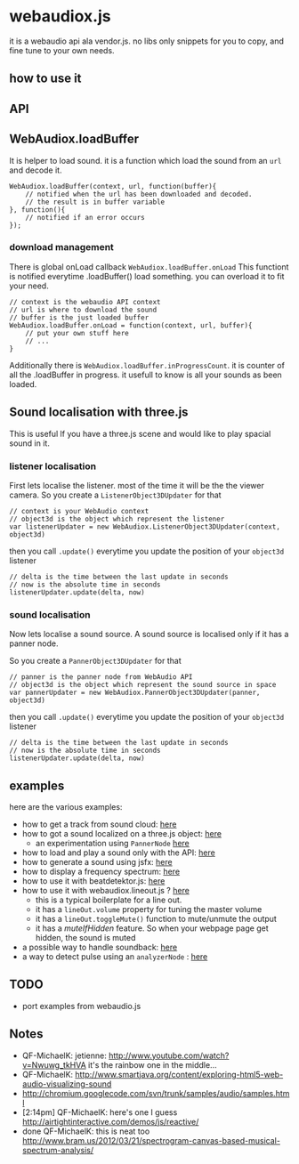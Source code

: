 webaudiox.js
============
it is a webaudio api ala vendor.js.
no libs only snippets for you to copy, and fine tune to your own needs.

## how to use it 

## API 

## WebAudiox.loadBuffer

It is helper to load sound. 
it is a function which load the sound from an ```url``` and decode it.

```
WebAudiox.loadBuffer(context, url, function(buffer){
	// notified when the url has been downloaded and decoded.
	// the result is in buffer variable
}, function(){
	// notified if an error occurs
});
```


### download management

There is global onLoad callback ```WebAudiox.loadBuffer.onLoad```
This functiont is notified everytime .loadBuffer() load something.
you can overload it to fit your need.

```
// context is the webaudio API context
// url is where to download the sound
// buffer is the just loaded buffer
WebAudiox.loadBuffer.onLoad = function(context, url, buffer){
	// put your own stuff here	
	// ... 
}
```

Additionally there is ```WebAudiox.loadBuffer.inProgressCount```.
it is counter of all the .loadBuffer in progress. 
it usefull to know is all your sounds as been loaded.


## Sound localisation with three.js

This is useful lf you have a three.js scene and would like to play spacial sound in it.

### listener localisation

First lets localise the listener. most of the time it will be the the viewer camera.
So you create a ```ListenerObject3DUpdater``` for that 

```
// context is your WebAudio context
// object3d is the object which represent the listener
var listenerUpdater = new WebAudiox.ListenerObject3DUpdater(context, object3d)
```

then you call ```.update()``` everytime you update the position of your ```object3d```
listener

```
// delta is the time between the last update in seconds
// now is the absolute time in seconds
listenerUpdater.update(delta, now)
```

### sound localisation

Now lets localise a sound source.
A sound source is localised only if it has a panner node.

So you create a ```PannerObject3DUpdater``` for that 

```
// panner is the panner node from WebAudio API
// object3d is the object which represent the sound source in space
var pannerUpdater = new WebAudiox.PannerObject3DUpdater(panner, object3d)
```

then you call ```.update()``` everytime you update the position of your ```object3d```
listener

```
// delta is the time between the last update in seconds
// now is the absolute time in seconds
listenerUpdater.update(delta, now)
```


## examples

here are the various examples: 

* how to get a track from sound cloud: [here](http://jeromeetienne.github.io/webaudiox/examples/soundcloud-test.html)
* how to got a sound localized on a three.js object: [here](http://jeromeetienne.github.io/webaudiox/examples/threejs.html)
  * an experimentation using ```PannerNode``` [here](http://jeromeetienne.github.io/webaudiox/examples/threejs-panner.html)
* how to load and play a sound only with the API: [here](http://jeromeetienne.github.io/webaudiox/examples/raw.html)
* how to generate a sound using jsfx: [here](http://jeromeetienne.github.io/webaudiox/examples/jsfx.html)
* how to display a frequency spectrum: [here](http://jeromeetienne.github.io/webaudiox/examples/frequencyspectrum.html)
* how to use it with beatdetektor.js: [here](http://jeromeetienne.github.io/webaudiox/examples/beatdetektorjs.html)
* how to use it with webaudiox.lineout.js ? [here](http://jeromeetienne.github.io/webaudiox/examples/lineout.html)
  * this is a typical boilerplate for a line out.
  * it has a ```lineOut.volume``` property for tuning the master volume
  * it has a ```lineOut.toggleMute()``` function to mute/unmute the output
  * it has a *muteIfHidden* feature. So when your webpage page get hidden, the sound is muted
* a possible way to handle soundback: [here](http://jeromeetienne.github.io/webaudiox/examples/soundsbank.html)
* a way to detect pulse using an ```analyzerNode``` : [here](http://jeromeetienne.github.io/webaudiox/examples/analyseraverage.html)

## TODO
* port examples from webaudio.js


## Notes
* QF-MichaelK: jetienne: http://www.youtube.com/watch?v=Nwuwg_tkHVA it's the rainbow one in the middle...
* QF-MichaelK: http://www.smartjava.org/content/exploring-html5-web-audio-visualizing-sound
* http://chromium.googlecode.com/svn/trunk/samples/audio/samples.html
* [2:14pm] QF-MichaelK: here's one I guess http://airtightinteractive.com/demos/js/reactive/
* done QF-MichaelK: this is neat too http://www.bram.us/2012/03/21/spectrogram-canvas-based-musical-spectrum-analysis/
